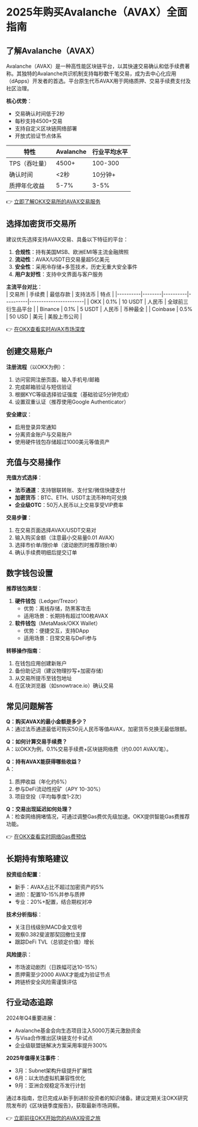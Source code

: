 # 2025年购买Avalanche（AVAX）全面指南  

## 了解Avalanche（AVAX）  

Avalanche（AVAX）是一种高性能区块链平台，以其快速交易确认和低手续费著称。其独特的Avalanche共识机制支持每秒数千笔交易，成为去中心化应用（dApps）开发者的首选。平台原生代币AVAX用于网络质押、交易手续费支付及社区治理。  

**核心优势**：  
- 交易确认时间低于2秒  
- 每秒支持4500+交易  
- 支持自定义区块链网络部署  
- 开放式验证节点体系  

| 特性          | Avalanche | 行业平均水平 |
|---------------|-----------|--------------|
| TPS（吞吐量） | 4500+     | 100-300      |
| 确认时间      | <2秒      | 10分钟+      |
| 质押年化收益  | 5-7%      | 3-5%         |

👉 [立即了解OKX交易所的AVAX交易服务](https://bit.ly/okx_welcome)  

## 选择加密货币交易所  

建议优先选择支持AVAX交易、具备以下特征的平台：  
1. **合规性**：持有美国MSB、欧洲EMI等主流金融牌照  
2. **流动性**：AVAX/USDT日交易量超5亿美元  
3. **安全性**：采用冷存储+多签技术，历史无重大安全事件  
4. **用户友好性**：支持中文界面与客户服务  

**主流平台对比**：  
| 交易所   | 手续费 | 最低存款 | 支持法币 | 特点                  |
|----------|--------|----------|----------|-----------------------|
| OKX      | 0.1%   | 10 USDT  | 人民币   | 全球前三衍生品平台    |
| Binance  | 0.1%   | 5 USDT   | 人民币   | 币种最全              |
| Coinbase | 0.5%   | 50 USD   | 美元     | 美股上市公司          |

👉 [在OKX查看实时AVAX市场深度](https://bit.ly/okx_welcome)  

## 创建交易账户  

**注册流程**（以OKX为例）：  
1. 访问官网注册页面，输入手机号/邮箱  
2. 完成邮箱验证与短信验证  
3. 根据KYC等级选择验证强度（基础验证5分钟完成）  
4. 设置双重认证（推荐使用Google Authenticator）  

**安全建议**：  
- 启用登录异常通知  
- 分离资金账户与交易账户  
- 使用硬件钱包存储超过1000美元等值资产  

## 充值与交易操作  

**充值方式选择**：  
- **法币通道**：支持银联转账、支付宝/微信快捷支付  
- **加密货币**：BTC、ETH、USDT主流币种均可兑换  
- **企业级OTC**：50万人民币以上交易享受VIP费率  

**交易步骤**：  
1. 在交易页面选择AVAX/USDT交易对  
2. 输入购买金额（注意最小交易量0.01 AVAX）  
3. 选择市价单/限价单（波动剧烈时推荐限价单）  
4. 确认手续费明细后提交订单  

## 数字钱包设置  

**推荐钱包类型**：  
1. **硬件钱包**（Ledger/Trezor）  
   - 优势：离线存储，防黑客攻击  
   - 适用场景：长期持有超过100枚AVAX  
2. **软件钱包**（MetaMask/OKX Wallet）  
   - 优势：便捷交互，支持DApp  
   - 适用场景：日常交易与DeFi参与  

**转移操作指南**：  
1. 在钱包应用创建新账户  
2. 备份助记词（建议物理抄写+加密存储）  
3. 从交易所提币至钱包地址  
4. 在区块浏览器（如snowtrace.io）确认交易  

## 常见问题解答  

**Q：购买AVAX的最小金额是多少？**  
A：通过法币通道最低可购买50元人民币等值AVAX，加密货币兑换无最低限额。  

**Q：如何计算交易手续费？**  
A：以OKX为例，0.1%交易手续费+区块链网络费（约0.001 AVAX/笔）。  

**Q：持有AVAX能获得哪些收益？**  
A：  
1. 质押收益（年化约6%）  
2. 参与DeFi流动性挖矿（APY 10-30%）  
3. 项目空投（平均每季度1-2次）  

**Q：交易出现延迟如何处理？**  
A：检查网络拥堵情况，可通过调整Gas费优先级加速。OKX提供智能Gas费推荐功能。  

👉 [在OKX查看实时网络Gas费预估](https://bit.ly/okx_welcome)  

## 长期持有策略建议  

**投资组合配置**：  
- 新手：AVAX占比不超过加密资产的5%  
- 进阶：配置10-15%并参与质押  
- 专业：20%+配置，结合期权对冲  

**技术分析指标**：  
- 关注日线级别MACD金叉信号  
- 观察0.382斐波那契回撤位支撑  
- 跟踪DeFi TVL（总锁定价值）增长  

**风险提示**：  
- 市场波动剧烈（日跌幅可达10-15%）  
- 质押需至少2000 AVAX才能成为验证节点  
- 跨链桥安全风险需谨慎评估  

## 行业动态追踪  

2024年Q4重要进展：  
- Avalanche基金会向生态项目注入5000万美元激励资金  
- 与Visa合作推出区块链支付卡试点  
- 企业级联盟链解决方案采用率提升300%  

**2025年值得关注事件**：  
- 3月：Subnet架构升级提升扩展性  
- 6月：以太坊虚拟机兼容性优化  
- 9月：亚洲合规稳定币发行计划  

通过本指南，您已完成从新手到进阶投资者的知识储备。建议定期关注OKX研究院发布的《区块链季度报告》，获取最新市场洞察。  

👉 [立即前往OKX开始您的AVAX投资之旅](https://bit.ly/okx_welcome)
